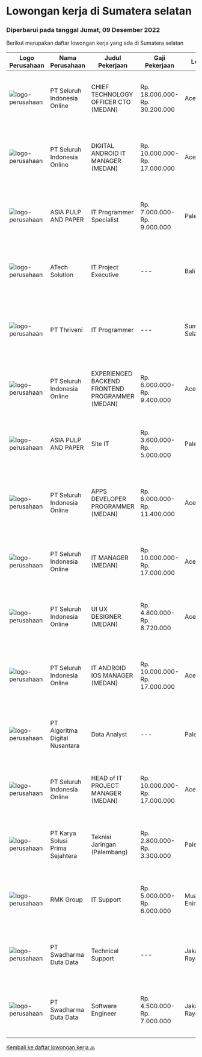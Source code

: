 
  # Lowongan kerja di Sumatera selatan

  ### Diperbarui pada tanggal Jumat, 09 Desember 2022

  Berikut merupakan daftar lowongan kerja yang ada di Sumatera selatan

  |Logo Perusahaan | Nama Perusahaan | Judul Pekerjaan | Gaji Pekerjaan | Lokasi | Deskripsi | Tanggal diunggah | Pranala |
  | -------------- | --------------- | --------------- | --------- | --------- | -------------- | ------- | ----------- |
  |![logo-perusahaan](https://image-service-cdn.seek.com.au/c768f0670f8f8212da7de609b6af9d0b2e5134cc/ee4dce1061f3f616224767ad58cb2fc751b8d2dc)|PT Seluruh Indonesia Online|CHIEF TECHNOLOGY OFFICER CTO (MEDAN)|Rp. 18.000.000-Rp. 30.200.000|Aceh|Memiliki pengalaman leadership sebagai Manager sebelumnya.Back End Engineer1. Memiliki pengalaman dalam membangun RESTful APIs2. Menguasai bahasa...|Kamis, 08 Desember 2022|https://www.jobstreet.co.id/id/job/chief-technology-officer-cto-medan-4123979?token=0~bc72a482-08c5-4496-9c36-bebc260825fd&sectionRank=1&jobId=jobstreet-id-job-4123979|
|![logo-perusahaan](https://image-service-cdn.seek.com.au/c768f0670f8f8212da7de609b6af9d0b2e5134cc/ee4dce1061f3f616224767ad58cb2fc751b8d2dc)|PT Seluruh Indonesia Online|DIGITAL ANDROID IT MANAGER (MEDAN)|Rp. 10.000.000-Rp. 17.000.000|Aceh|Memiliki pengalaman leadership sebagai Manager sebelumnya.Extensive Management ANDROID developer neededBack End Engineer1. Memiliki pengalaman dalam...|Rabu, 07 Desember 2022|https://www.jobstreet.co.id/id/job/digital-android-it-manager-medan-4115396?token=0~bc72a482-08c5-4496-9c36-bebc260825fd&sectionRank=2&jobId=jobstreet-id-job-4115396|
|![logo-perusahaan](https://image-service-cdn.seek.com.au/36a2feaca71ed37bd63769225373ce9c5cab5eea/ee4dce1061f3f616224767ad58cb2fc751b8d2dc)|ASIA PULP AND PAPER|IT Programmer Specialist|Rp. 7.000.000-Rp. 9.000.000|Palembang|IT Programmer SpecialistKualifikasi :Lulusan minimal S1 dari bidang Ilmu Komputer; Teknologi Informasi, DllMemahami jaringan computer, instalasi...|Selasa, 06 Desember 2022|https://www.jobstreet.co.id/id/job/it-programmer-specialist-4132759?token=0~bc72a482-08c5-4496-9c36-bebc260825fd&sectionRank=3&jobId=jobstreet-id-job-4132759|
|![logo-perusahaan](https://image-service-cdn.seek.com.au/01cd86444ba33e86855e0cce80ed2ebf9dcff3e2/ee4dce1061f3f616224767ad58cb2fc751b8d2dc)|ATech Solution|IT Project Executive|---|Bali|The job duties and responsibility of this role: Work independently and take full responsibility of managing projects of various sizes from ideation to...|Selasa, 06 Desember 2022|https://www.jobstreet.co.id/id/job/it-project-executive-4132765?token=0~bc72a482-08c5-4496-9c36-bebc260825fd&sectionRank=4&jobId=jobstreet-id-job-4132765|
|![logo-perusahaan](https://image-service-cdn.seek.com.au/f2f8587c4614f7d5d0749483bdd961fc71ccf92c/ee4dce1061f3f616224767ad58cb2fc751b8d2dc)|PT Thriveni|IT Programmer|---|Sumatera Selatan|Kualifikasi : Pendidikan minimal S1 Jurusan Ilmu Komputer/Teknik Komputer/Sistem Informasi/relavan Usia maksimal 40 tahun Berpengalaman di industri...|Jumat, 02 Desember 2022|https://www.jobstreet.co.id/id/job/it-programmer-4129740?token=0~bc72a482-08c5-4496-9c36-bebc260825fd&sectionRank=5&jobId=jobstreet-id-job-4129740|
|![logo-perusahaan](https://image-service-cdn.seek.com.au/c768f0670f8f8212da7de609b6af9d0b2e5134cc/ee4dce1061f3f616224767ad58cb2fc751b8d2dc)|PT Seluruh Indonesia Online|EXPERIENCED BACKEND FRONTEND PROGRAMMER (MEDAN)|Rp. 6.000.000-Rp. 9.400.000|Aceh|Memiliki pengalaman leadership sebagai Manager sebelumnya.Back End Engineer1. Memiliki pengalaman dalam membangun RESTful APIs2. Menguasai bahasa...|Kamis, 01 Desember 2022|https://www.jobstreet.co.id/id/job/experienced-backend-frontend-programmer-medan-4107985?token=0~bc72a482-08c5-4496-9c36-bebc260825fd&sectionRank=6&jobId=jobstreet-id-job-4107985|
|![logo-perusahaan](https://image-service-cdn.seek.com.au/36a2feaca71ed37bd63769225373ce9c5cab5eea/ee4dce1061f3f616224767ad58cb2fc751b8d2dc)|ASIA PULP AND PAPER|Site IT|Rp. 3.600.000-Rp. 5.000.000|Palembang|Site IT Qualifications· Minimum Diploma or bachelor degree majoring in IT or related field· Have 2-3 years experience on IT Support &amp;...|Selasa, 29 November 2022|https://www.jobstreet.co.id/id/job/site-it-4124035?token=0~bc72a482-08c5-4496-9c36-bebc260825fd&sectionRank=7&jobId=jobstreet-id-job-4124035|
|![logo-perusahaan](https://image-service-cdn.seek.com.au/c768f0670f8f8212da7de609b6af9d0b2e5134cc/ee4dce1061f3f616224767ad58cb2fc751b8d2dc)|PT Seluruh Indonesia Online|APPS DEVELOPER PROGRAMMER (MEDAN)|Rp. 6.000.000-Rp. 11.400.000|Aceh|Semua programmer boleh melamar termasuk junior dan seniorBack End Engineer / front end1. Memiliki pengalaman dalam membangun RESTful APIs2. Menguasai...|Rabu, 30 November 2022|https://www.jobstreet.co.id/id/job/apps-developer-programmer-medan-4127213?token=0~bc72a482-08c5-4496-9c36-bebc260825fd&sectionRank=8&jobId=jobstreet-id-job-4127213|
|![logo-perusahaan](https://image-service-cdn.seek.com.au/c768f0670f8f8212da7de609b6af9d0b2e5134cc/ee4dce1061f3f616224767ad58cb2fc751b8d2dc)|PT Seluruh Indonesia Online|IT MANAGER (MEDAN)|Rp. 10.000.000-Rp. 17.000.000|Aceh|Memiliki pengalaman leadership sebagai Manager sebelumnya.Back End Engineer1. Memiliki pengalaman dalam membangun RESTful APIs2. Menguasai bahasa...|Minggu, 27 November 2022|https://www.jobstreet.co.id/id/job/it-manager-medan-4111400?token=0~bc72a482-08c5-4496-9c36-bebc260825fd&sectionRank=9&jobId=jobstreet-id-job-4111400|
|![logo-perusahaan](https://image-service-cdn.seek.com.au/c768f0670f8f8212da7de609b6af9d0b2e5134cc/ee4dce1061f3f616224767ad58cb2fc751b8d2dc)|PT Seluruh Indonesia Online|UI UX DESIGNER (MEDAN)|Rp. 4.800.000-Rp. 8.720.000|Aceh|# Memiliki pengalaman di atas# Penempatan di kota Medan# Interview di lakukan secara Online dan Offline# Harus melewati tahapan seleksi sesuai sop...|Minggu, 27 November 2022|https://www.jobstreet.co.id/id/job/ui-ux-designer-medan-4111329?token=0~bc72a482-08c5-4496-9c36-bebc260825fd&sectionRank=10&jobId=jobstreet-id-job-4111329|
|![logo-perusahaan](https://image-service-cdn.seek.com.au/c768f0670f8f8212da7de609b6af9d0b2e5134cc/ee4dce1061f3f616224767ad58cb2fc751b8d2dc)|PT Seluruh Indonesia Online|IT ANDROID IOS MANAGER (MEDAN)|Rp. 10.000.000-Rp. 17.000.000|Aceh|Memiliki pengalaman leadership sebagai Manager sebelumnya.PENGALAMAN di Android and IOS Manager.Back End Engineer1. Memiliki pengalaman dalam...|Sabtu, 26 November 2022|https://www.jobstreet.co.id/id/job/it-android-ios-manager-medan-4103123?token=0~bc72a482-08c5-4496-9c36-bebc260825fd&sectionRank=11&jobId=jobstreet-id-job-4103123|
|![logo-perusahaan](https://image-service-cdn.seek.com.au/787ca5efbe37b8eb9986ba2e44ed25b7f0853a95/ee4dce1061f3f616224767ad58cb2fc751b8d2dc)|PT Algoritma Digital Nusantara|Data Analyst|---|Palembang|Deskripsi Pekerjaan: Mengelola dan menganalisa database sosial media (Instagram &amp; Tiktok), Customer Relationship Management (CRM) Memiliki target...|Selasa, 29 November 2022|https://www.jobstreet.co.id/id/job/data-analyst-4125372?token=0~bc72a482-08c5-4496-9c36-bebc260825fd&sectionRank=12&jobId=jobstreet-id-job-4125372|
|![logo-perusahaan](https://image-service-cdn.seek.com.au/c768f0670f8f8212da7de609b6af9d0b2e5134cc/ee4dce1061f3f616224767ad58cb2fc751b8d2dc)|PT Seluruh Indonesia Online|HEAD of IT PROJECT MANAGER  (MEDAN)|Rp. 10.000.000-Rp. 17.000.000|Aceh|Memiliki pengalaman leadership sebagai Manager sebelumnya.Back End Engineer1. Memiliki pengalaman dalam membangun RESTful APIs2. Menguasai bahasa...|Senin, 21 November 2022|https://www.jobstreet.co.id/id/job/head-of-it-project-manager-medan-4103880?token=0~bc72a482-08c5-4496-9c36-bebc260825fd&sectionRank=13&jobId=jobstreet-id-job-4103880|
|![logo-perusahaan](https://image-service-cdn.seek.com.au/bb0f2c313297f2db3d497466b95d7da85644edc0/ee4dce1061f3f616224767ad58cb2fc751b8d2dc)|PT Karya Solusi Prima Sejahtera|Teknisi Jaringan (Palembang)|Rp. 2.800.000-Rp. 3.300.000|Palembang|Kualifikasi: Usia maksimal. 27 Tahun Pendidikan minimal SMK Teknik Komputer dan Jaringan Memiliki pengalaman sebagai Teknisi jaringan. Memahami...|Selasa, 22 November 2022|https://www.jobstreet.co.id/id/job/teknisi-jaringan-palembang-4115606?token=0~bc72a482-08c5-4496-9c36-bebc260825fd&sectionRank=14&jobId=jobstreet-id-job-4115606|
|![logo-perusahaan](https://image-service-cdn.seek.com.au/f7f1cd7eee25061ba00ed7213f4c2e9a400256ba/ee4dce1061f3f616224767ad58cb2fc751b8d2dc)|RMK Group|IT Support|Rp. 5.000.000-Rp. 6.000.000|Muara Enim|Kriteria : Rajin, rapi dan bertangung jawab Usia 25-35 tahun. Mampu bekerja secara individu atau tim Memiliki pengalaman terkait IT Support minimal 1...|Kamis, 17 November 2022|https://www.jobstreet.co.id/id/job/it-support-4110544?token=0~bc72a482-08c5-4496-9c36-bebc260825fd&sectionRank=15&jobId=jobstreet-id-job-4110544|
|![logo-perusahaan](https://image-service-cdn.seek.com.au/0f683dc67275bb803453d1e92fb7cd7b12b824b6/ee4dce1061f3f616224767ad58cb2fc751b8d2dc)|PT Swadharma Duta Data|Technical Support|---|Jakarta Raya|Pendidikan minimum D3/S1 Jurusan IT IPK Minimum 2.75 Memiliki pengalaman minimal 1 tahun (diutamakan) telah berhasil menyelesaikan ujian sertifikasi...|Rabu, 16 November 2022|https://www.jobstreet.co.id/id/job/technical-support-4108019?token=0~bc72a482-08c5-4496-9c36-bebc260825fd&sectionRank=16&jobId=jobstreet-id-job-4108019|
|![logo-perusahaan](https://image-service-cdn.seek.com.au/0f683dc67275bb803453d1e92fb7cd7b12b824b6/ee4dce1061f3f616224767ad58cb2fc751b8d2dc)|PT Swadharma Duta Data|Software Engineer|Rp. 4.500.000-Rp. 7.000.000|Jakarta Raya|Kualifikasi Pekerjaan : Pendidikan minimum D3/S1 Jurusan IT Menguasai salah satu bahasan pemograman dibawah ini : Java, C, C++, PHP, Phyton, Basic,...|Rabu, 16 November 2022|https://www.jobstreet.co.id/id/job/software-engineer-4108012?token=0~bc72a482-08c5-4496-9c36-bebc260825fd&sectionRank=17&jobId=jobstreet-id-job-4108012|


  [Kembali ke daftar lowongan kerja 🔙](../README.md#daftar-lowongan-kerja)
  